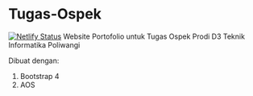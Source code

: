 # Tugas-Ospek
[![Netlify Status](https://api.netlify.com/api/v1/badges/e3227215-7763-40de-a28d-65dccf5566a6/deploy-status)](https://app.netlify.com/sites/novanrohman/deploys)
Website Portofolio untuk Tugas Ospek Prodi D3 Teknik Informatika Poliwangi

Dibuat dengan:
1. Bootstrap 4
2. AOS
